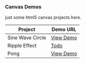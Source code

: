 ### Canvas Demos
just some html5 canvas projects here.
					
| Project 			| Demo URL	 
| -----------------	| -----------------	|
| Sine Wave Circle	| [View Demo](https://danny460.github.io/canvas-demos/src/sine-wave-circle/swc.html)|
| Ripple Effect		| [Todo](https://danny460.github.io/canvas-demos/src/)|
| Pong				| [View Demo](https://danny460.github.io/canvas-demos/src/pong/pont.html)|